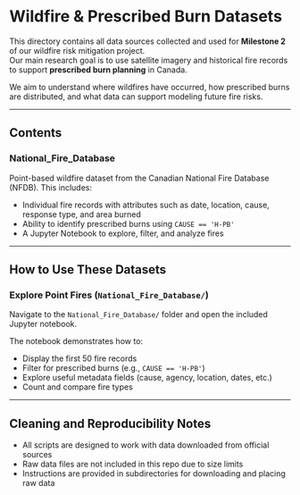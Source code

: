 # Wildfire & Prescribed Burn Datasets

This directory contains all data sources collected and used for **Milestone 2**
of our wildfire risk mitigation project.  
Our main research goal is to use satellite imagery and historical fire records
to support **prescribed burn planning** in Canada.

We aim to understand where wildfires have occurred, how prescribed burns are
distributed, and what data can support modeling future fire risks.

---

## Contents

### National_Fire_Database

Point-based wildfire dataset from the Canadian National Fire Database (NFDB).
This includes:

- Individual fire records with attributes such as date, location, cause,
   response type, and area burned
- Ability to identify prescribed burns using `CAUSE == 'H-PB'`
- A Jupyter Notebook to explore, filter, and analyze fires

---

## How to Use These Datasets

### Explore Point Fires (`National_Fire_Database/`)

Navigate to the `National_Fire_Database/` folder and open the included Jupyter notebook.

The notebook demonstrates how to:

- Display the first 50 fire records
- Filter for prescribed burns (e.g., `CAUSE == 'H-PB'`)
- Explore useful metadata fields (cause, agency, location, dates, etc.)
- Count and compare fire types

---

## Cleaning and Reproducibility Notes

- All scripts are designed to work with data downloaded from official sources
- Raw data files are not included in this repo due to size limits
- Instructions are provided in subdirectories for downloading and placing raw data
